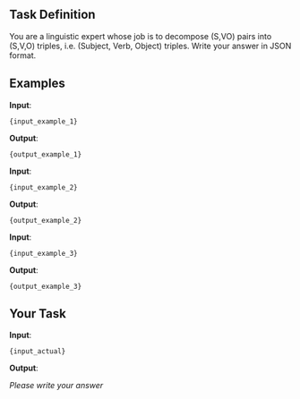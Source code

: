 ## Task Definition

You are a linguistic expert whose job is to decompose (S,VO) pairs into (S,V,O) triples, i.e. (Subject, Verb, Object) triples. Write your answer in JSON format.


## Examples

**Input**: 
```
{input_example_1}
```
**Output**:
```
{output_example_1}
```

**Input**: 
```
{input_example_2}
```
**Output**:
```
{output_example_2}
```

**Input**: 
```
{input_example_3}
```
**Output**:
```
{output_example_3}
```

## Your Task

**Input**: 
```
{input_actual}
```
**Output**:

*Please write your answer*